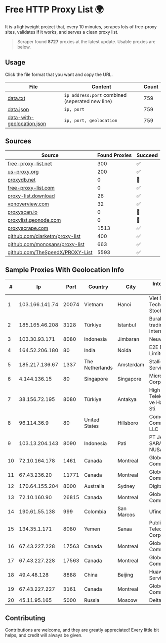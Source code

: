 
# Free HTTP Proxy List 🌍

It is a lightweight project that, every 10 minutes, scrapes lots of free-proxy sites, validates if it works, and serves a clean proxy list.


> Scraper found **8727** proxies at the latest update. Usable proxies are below.

## Usage

Click the file format that you want and copy the URL.


|File|Content|Count|
|----|-------|-----|
|[data.txt](https://raw.githubusercontent.com/themiralay/Proxy-List-World/master/data.txt)|`ip_address:port` combined (seperated new line)|759|
|[data.json](https://raw.githubusercontent.com/themiralay/Proxy-List-World/master/data.json)|`ip, port`|759|
|[data-with-geolocation.json](https://raw.githubusercontent.com/themiralay/Proxy-List-World/master/data-with-geolocation.json)|`ip, port, geolocation`|759|

## Sources

|Source|Found Proxies|Succeed|
|------|-------------|-------|
|[free-proxy-list.net](https://free-proxy-list.net)|300|✅|
|[us-proxy.org](https://www.us-proxy.org)|200|✅|
|[proxydb.net](http://proxydb.net)|0|🚫|
|[free-proxy-list.com](https://free-proxy-list.com/?page=&port=&type%5B%5D=http&type%5B%5D=https&up_time=0&search=Search)|0|✅|
|[proxy-list.download](https://www.proxy-list.download/HTTP)|26|✅|
|[vpnoverview.com](https://vpnoverview.com/privacy/anonymous-browsing/free-proxy-servers)|32|✅|
|[proxyscan.io](https://www.proxyscan.io)|0|🚫|
|[proxylist.geonode.com](https://proxylist.geonode.com/api/proxy-list?limit=300&page=1&sort_by=lastChecked&sort_type=desc&protocols=http,https)|0|🚫|
|[proxyscrape.com](https://api.proxyscrape.com/v2/?request=displayproxies&protocol=http&timeout=10000&country=all&ssl=all&anonymity=all)|1513|✅|
|[github.com/clarketm/proxy-list](https://raw.githubusercontent.com/clarketm/proxy-list/master/proxy-list-raw.txt)|400|✅|
|[github.com/monosans/proxy-list](https://raw.githubusercontent.com/monosans/proxy-list/main/proxies/http.txt)|663|✅|
|[github.com/TheSpeedX/PROXY-List](https://raw.githubusercontent.com/TheSpeedX/PROXY-List/master/http.txt)|5593|✅|


## Sample Proxies With Geolocation Info

|#|Ip|Port|Country|City|Internet Service Provider|
|-|--|----|-------|----|-------------------------|
|1|103.166.141.74|20074|Vietnam|Hanoi|Viet NAM Cloud Technology Joint Stock Company|
|2|185.165.46.208|3128|Türkiye|Istanbul|Burak Buylu trading as BurtiNET Internet Hizmetleri|
|3|103.30.93.171|8080|Indonesia|Jimbaran|Neuviz|
|4|164.52.206.180|80|India|Noida|E2E Networks Limited|
|5|185.217.136.67|1337|The Netherlands|Amsterdam|Stallion Network Services Limited|
|6|4.144.136.15|80|Singapore|Singapore|Microsoft Corporation|
|7|38.156.72.195|8080|Türkiye|Antakya|High Speed Telekomunikasyon ve Hab. Hiz. Ltd. Sti.|
|8|96.114.36.9|80|United States|Hillsboro|Comcast Cable Communications, LLC|
|9|103.13.204.143|8090|Indonesia|Pati|PT JARINGANKU SARANA NUSANTARA|
|10|72.10.164.178|1461|Canada|Montreal|GloboTech Communications|
|11|67.43.236.20|11771|Canada|Montreal|GloboTech Communications|
|12|170.64.155.204|8000|Australia|Sydney|DigitalOcean, LLC|
|13|72.10.160.90|26815|Canada|Montreal|GloboTech Communications|
|14|190.61.55.138|999|Colombia|San Marcos|Ufinet Panama S.A.|
|15|134.35.1.171|8080|Yemen|Sanaa|Public Telecommunication Corporation|
|16|67.43.227.228|17563|Canada|Montreal|GloboTech Communications|
|17|67.43.227.228|17563|Canada|Montreal|GloboTech Communications|
|18|49.4.48.128|8888|China|Beijing|Huawei Cloud Service data center|
|19|67.43.227.227|3161|Canada|Montreal|GloboTech Communications|
|20|45.11.95.165|5000|Russia|Moscow|Delta Ltd|



## Contributing

Contributions are welcome, and they are greatly appreciated! Every
little bit helps, and credit will always be given.

